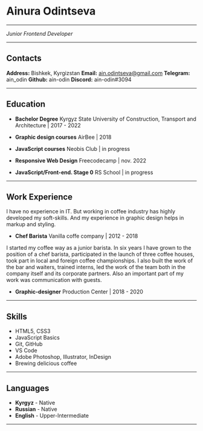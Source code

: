 # __Ainura Odintseva__

***

_Junior Frontend Developer_

***

## __Contacts__

__Address:__ Bishkek, Kyrgizstan
__Email:__ ain.odintseva@gmail.com
__Telegram:__ ain_odin
__Github:__ ain-odin
__Discord:__ ain-odin#3094

***

## __Education__

* __Bachelor Degree__
Kyrgyz State University of Construction, Transport and Architecture | 2017 - 2022

* __Graphic design courses__
AirBee | 2018
 
* __JavaScript courses__
Neobis Club | in progress
 
* __Responsive Web Design__
Freecodecamp | nov. 2022
 
* __JavaScript/Front-end. Stage 0__
RS School | in progress

***

## __Work Experience__
 
I have no experience in IT. But working in coffee industry has highly developed my soft-skills. And my experience in graphic design helps in markup and styling.
 
* __Chef Barista__
Vanilla coffe company | 2012 - 2018

I started my coffee way as a junior barista. In six years I have grown to the position of a chef barista, participated in the launch of three coffee houses, took part in local and foreign coffee championships. I also built the work of the bar and waiters, trained interns, led the work of the team both in the company itself and its corporate partners. Also an important part of my work was communication with guests.
 
* __Graphic-designer__
Production Center | 2018 - 2020

***

## __Skills__

* HTML5, CSS3
* JavaScript Basics
* Git, GitHub
* VS Code
* Adobe Photoshop, Illustrator, InDesign
* Brewing delicious coffee

***

## __Languages__

* __Kyrgyz__ - Native
* __Russian__ - Native
* __English__ - Upper-Intermediate

***

